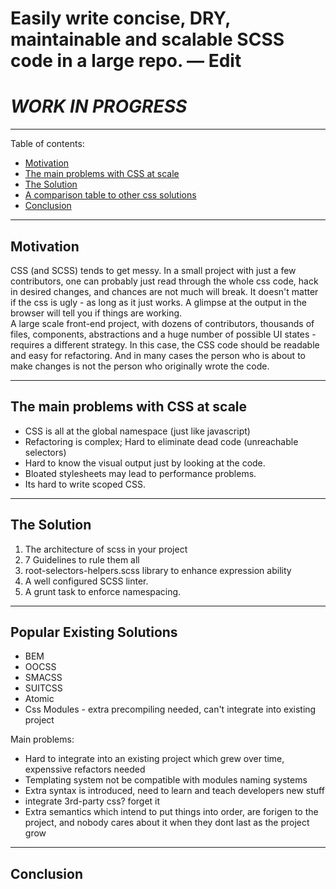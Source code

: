 # Easily write concise, DRY, maintainable and scalable SCSS code in a large repo. — Edit
# *WORK IN PROGRESS*

---

Table of contents:
  * [Motivation](#motivation)
  * [The main problems with CSS at scale](#the-main-problems-with-css-at-scale)
  * [The Solution](#the-solution)
  * [A comparison table to other css solutions](#popular-existing-solutions)
  * [Conclusion](#conclusion)

---

## Motivation
CSS (and SCSS) tends to get messy. 
In a small project with just a few contributors, one can probably just read through the whole css code, hack in desired changes, and chances are not much will break. It doesn't matter if the css is ugly - as long as it just works. A glimpse at the output in the browser will tell you if things are working.
<br>
A large scale front-end project, with dozens of contributors, thousands of files, components, abstractions and a huge number of possible UI states - requires a different strategy. In this case, the CSS code should be readable and easy for refactoring. And in many cases the person who is about to make changes is not the person who originally wrote the code.
<br>

---

## The main problems with CSS at scale 
   * CSS is all at the global namespace (just like javascript)
   * Refactoring is complex; Hard to eliminate dead code (unreachable selectors)
   * Hard to know the visual output just by looking at the code.
   * Bloated stylesheets may lead to performance problems.
   * Its hard to write scoped CSS.
   
--- 

## The Solution
1. The architecture of scss in your project
2. 7 Guidelines to rule them all
3. root-selectors-helpers.scss library to enhance expression ability
4. A well configured SCSS linter.
5. A grunt task to enforce namespacing.

---

## Popular Existing Solutions
  * BEM
  * OOCSS
  * SMACSS
  * SUITCSS
  * Atomic
  * Css Modules - extra precompiling needed, can't integrate into existing project
  
Main problems:
* Hard to integrate into an existing project which grew over time, expenssive refactors needed
* Templating system not be compatible with modules naming systems
* Extra syntax is introduced, need to learn and teach developers new stuff
* integrate 3rd-party css? forget it
* Extra semantics which intend to put things into order, are forigen to the project, and nobody cares about it when they dont last as the project grow


---

## Conclusion


